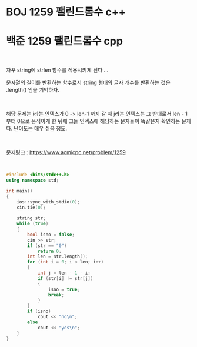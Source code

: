 # BOJ 1259 팰린드롬수 c++

# 백준 1259 팰린드롬수 cpp



<br>



자꾸 string에 strlen 함수를 적용시키게 된다 ...

문자열의 길이를 반환하는 함수로서 string 형태의 글자 개수를 반환하는 것은 .length() 임을 기억하자. 



<br>



해당 문제는 i라는 인덱스가 0 -> len-1 까지 갈 때 j라는 인덱스는 그 반대로서 len - 1 부터 0으로 움직이게 한 뒤에 그들 인덱스에 해당하는 문자들이 똑같은지 확인하는 문제다. 난이도는 매우 쉬움 정도.



<br>





문제링크 : https://www.acmicpc.net/problem/1259



<br>



```c++
#include <bits/stdc++.h>
using namespace std;

int main()
{
    ios::sync_with_stdio(0);
    cin.tie(0);
    
    string str;
    while (true)
    {
        bool isno = false;
        cin >> str;
        if (str == "0")
            return 0;
        int len = str.length();
        for (int i = 0; i < len; i++)
        {
            int j = len - 1 - i;
            if (str[i] != str[j])
            {
                isno = true;
                break;
            }
        }
        if (isno)
            cout << "no\n";
        else
            cout << "yes\n";       
    }
}
```

